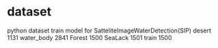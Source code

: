 # dataset
python dataset train model for SatteliteImageWaterDetection(SIP)
desert 1131
water_body 2841
Forest 1500
SeaLack 1501
train 1500
